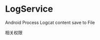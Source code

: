# LogService
Android Process Logcat content save to File

相关权限
<uses-permission android:name="android.permission.READ_PHONE_STATE" />
<uses-permission android:name="android.permission.READ_LOGS" />
